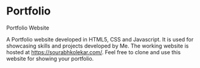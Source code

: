 # Portfolio
Portfolio Website


A Portfolio website developed in HTML5, CSS and Javascript. It is used for showcasing skills and projects developed by Me. 
The working website is hosted at https://sourabhkolekar.com/. Feel free to clone and use this website for showing your portfolio.
